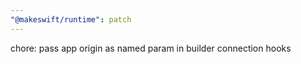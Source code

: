 ```yaml
---
"@makeswift/runtime": patch
---
```


chore: pass app origin as named param in builder connection hooks

